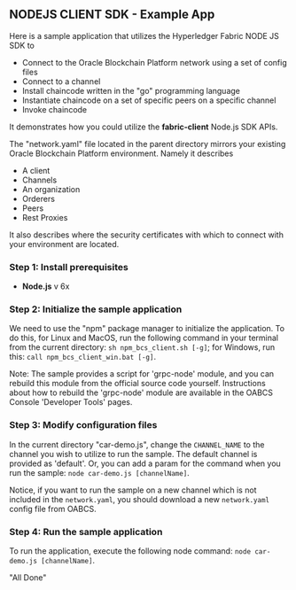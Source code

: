 ## NODEJS CLIENT SDK - Example App

Here is a sample application that utilizes the Hyperledger Fabric NODE JS SDK to 

* Connect to the Oracle Blockchain Platform network using a set of config files
* Connect to a channel
* Install chaincode written in the "go" programming language
* Instantiate chaincode on a set of specific peers on a specific channel
* Invoke chaincode

It demonstrates how you could utilize the **__fabric-client__** Node.js SDK APIs.

The "network.yaml" file located in the parent directory mirrors your existing Oracle Blockchain Platform environment. Namely it describes

* A client
* Channels
* An organization
* Orderers
* Peers 
* Rest Proxies

It also describes where the security certificates with which to connect with your environment are located.

### Step 1: Install prerequisites

* **Node.js** v 6x

### Step 2: Initialize the sample application

We need to use the "npm" package manager to initialize the application. 
To do this, for Linux and MacOS,  run the following command in your terminal from the current directory: `sh npm_bcs_client.sh [-g]`; for Windows, run this: `call npm_bcs_client_win.bat [-g]`.

Note:
The sample provides a script for 'grpc-node' module, and you can rebuild this module from the official source code yourself. Instructions about how to rebuild the 'grpc-node' module are available in the OABCS Console 'Developer Tools' pages.

### Step 3: Modify configuration files

In the current directory "car-demo.js", change the `CHANNEL_NAME` to the channel you wish to utilize to run the sample. The default channel is provided as 'default'.
Or, you can add a param for the command when you run the sample: `node car-demo.js [channelName]`. 

Notice, if you want to run the sample on a new channel which is not included in the `network.yaml`, you should download a new `network.yaml` config file from OABCS.  

### Step 4: Run the sample application

To run the application, execute the following node command: `node car-demo.js [channelName]`.

"All Done"
